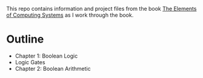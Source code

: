This repo contains information and project files from the book [The Elements of Computing Systems](https://www.amazon.ca/Elements-Computing-Systems-Building-Principles/dp/0262640686) as I work through the book.

# Outline
- Chapter 1: Boolean Logic
 - Logic Gates
- Chapter 2: Boolean Arithmetic